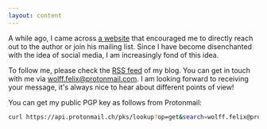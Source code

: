 ```yaml
---
layout: content
---
```


A while ago, I came across [a website](https://sneak.berlin) that encouraged me to directly reach out to the author or join his mailing list.
Since I have become disenchanted with the idea of social media, I am increasingly fond of this idea.

To follow me, please check the [RSS feed](/blog/feed.xml) of my blog.
You can get in touch with me via [wolff.felix@protonmail.com](mailto:wolff.felix@protonmail.com).
I am looking forward to receiving your message, it's always nice to hear about different points of view!

You can get my public PGP key as follows from Protonmail:
```bash
curl https://api.protonmail.ch/pks/lookup?op=get&search=wolff.felix@protonmail.com
```
